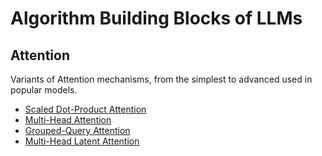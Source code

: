 # Algorithm Building Blocks of LLMs

## Attention
Variants of Attention mechanisms, from the simplest to advanced used in popular models.
- [Scaled Dot-Product Attention](./attention/scaled_dot_product_attention/)
- [Multi-Head Attention](./attention/MHA/)
- [Grouped-Query Attention](./attention/GQA/)
- [Multi-Head Latent Attention](./attention/MLA/)
